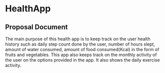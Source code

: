 # HealthApp
## Proposal Document
The main purpose of this health app is to keep track on the user health history such as daily step count done by the user, number of hours slept, amount of water consumed, amount of food consumed(Kcal) in the form of fruits and vegetables. This app also keeps track on the monthly activity of the user on the options provided in the app. It also shows the daily exercise activity.
